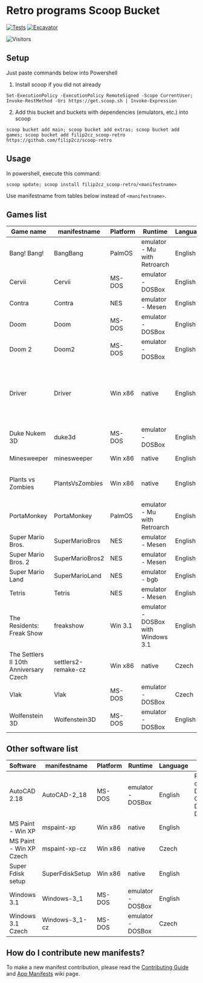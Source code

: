 # Retro programs Scoop Bucket

[![Tests](https://github.com/filip2cz/scoop-retro/actions/workflows/ci.yml/badge.svg)](https://github.com/filip2cz/scoop-retro/actions/workflows/ci.yml) [![Excavator](https://github.com/filip2cz/scoop-retro/actions/workflows/excavator.yml/badge.svg)](https://github.com/filip2cz/scoop-retro/actions/workflows/excavator.yml)

![Visitors](https://api.visitorbadge.io/api/daily?path=https%3A%2F%2Fgithub.com%2Ffilip2cz%2Fscoop-retro&label=VISITORS%20TODAY&countColor=%23263759)

## Setup

Just paste commands below into Powershell

1. Install scoop if you did not already
```pwsh
Set-ExecutionPolicy -ExecutionPolicy RemoteSigned -Scope CurrentUser; Invoke-RestMethod -Uri https://get.scoop.sh | Invoke-Expression
```

2. Add this bucket and buckets with dependencies (emulators, etc.) into scoop
```
scoop bucket add main; scoop bucket add extras; scoop bucket add games; scoop bucket add filip2cz_scoop-retro https://github.com/filip2cz/scoop-retro
```

## Usage

In powershell, execute this command:
```
scoop update; scoop install filip2cz_scoop-retro/<manifestname>
```

Use manifestname from tables below instead of `<manifestname>`.

## Games list

| Game name                                 | manifestname          | Platform  | Runtime                               | Language  | Notes |
| ----------------------------------------- | --------------------- | --------- | ------------------------------------- | --------- | ----- |
| Bang! Bang!                               | BangBang              | PalmOS    | emulator - Mu with Retroarch          | English   |       |
| Cervii                                    | Cervii                | MS-DOS    | emulator - DOSBox                     | English   |       |
| Contra                                    | Contra                | NES       | emulator - Mesen                      | English   |       |
| Doom                                      | Doom                  | MS-DOS    | emulator - DOSBox                     | English   |       |
| Doom 2                                    | Doom2                 | MS-DOS    | emulator - DOSBox                     | English   |       |
| Driver            | Driver | Win x86 | native | English | If it crashes, you can run it in compatability mode - Windows XP service pack 3 |
| Duke Nukem 3D                             | duke3d                | MS-DOS    | emulator - DOSBox                     | English   |       |
| Minesweeper                               | minesweeper           | Win x86   | native                | English | Version from Windows XP |
| Plants vs Zombies                         | PlantsVsZombies       | Win x86   | native | English | Version with good old dancing zombies  |
| PortaMonkey                               | PortaMonkey           | PalmOS    | emulator - Mu with Retroarch          | English   |       |
| Super Mario Bros.                         | SuperMarioBros        | NES       | emulator - Mesen                      | English   |       |
| Super Mario Bros. 2                       | SuperMarioBros2       | NES       | emulator - Mesen                      | English   |       |
| Super Mario Land                          | SuperMarioLand        | NES       | emulator - bgb                        | English   |       |
| Tetris                                    | Tetris                | NES       | emulator - Mesen                      | English   |       |
| The Residents: Freak Show                 | freakshow             | Win 3.1   | emulator - DOSBox with Windows 3.1    | English   |       |
| The Settlers II 10th Anniversary Czech    | settlers2-remake-cz   | Win x86   | native                                | Czech     |       |
| Vlak                                      | Vlak                  | MS-DOS    | emulator - DOSBox                     | Czech     |       |
| Wolfenstein 3D                            | Wolfenstein3D         | MS-DOS    | emulator - DOSBox                     | English   |       |

## Other software list

| Software                  | manifestname      | Platform | Runtime           | Language  | Notes |
| ------------------------- | ----------------- | -------- | ----------------- | --------- | - |
| AutoCAD 2.18 | AutoCAD-2_18 | MS-DOS | emulator - DOSBox | English | Recommended config: Default, except Graphic Display -> 2; Digitizer -> 19 |
| MS Paint - Win XP         | mspaint-xp        | Win x86  | native            | English   | |
| MS Paint - Win XP Czech   | mspaint-xp-cz     | Win x86  | native            | Czech     | |
| Super Fdisk setup         | SuperFdiskSetup   | Win x86  | native            | English   | |
| Windows 3.1               | Windows-3_1       | MS-DOS   | emulator - DOSBox | English   | |
| Windows 3.1 Czech         | Windows-3_1-cz    | MS-DOS   | emulator - DOSBox | Czech     | |

## How do I contribute new manifests?

To make a new manifest contribution, please read the [Contributing
Guide](https://github.com/ScoopInstaller/.github/blob/main/.github/CONTRIBUTING.md)
and [App Manifests](https://github.com/ScoopInstaller/Scoop/wiki/App-Manifests)
wiki page.

